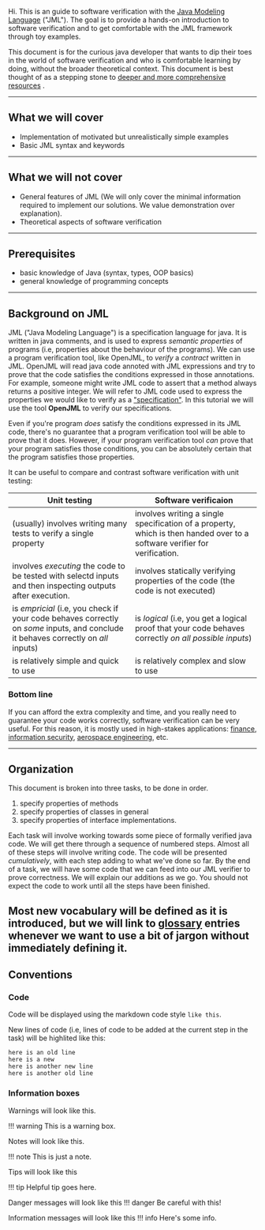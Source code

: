 Hi. This is an guide to software verification with the [Java Modeling Language](https://www.openjml.org/) ("JML"). The goal is to provide a hands-on introduction to software verification and to get comfortable with the JML framework through toy examples.

This document is for the curious java developer that wants to dip their toes in the world of software verification and who is comfortable learning by doing, without the broader theoretical context. This document is best thought of as a stepping stone to [deeper and more comprehensive resources](external_resources.md) .

--- 
## What we will cover 
- Implementation of motivated but unrealistically simple examples
- Basic JML syntax and keywords
--- 
## What we will not cover 
- General features of JML (We will only cover the minimal information required to implement our solutions. We value demonstration over explanation).
- Theoretical aspects of software verification

--- 

## Prerequisites 

- basic knowledge of Java (syntax, types, OOP basics)
- general knowledge of programming concepts

---
## Background on JML 
JML ("Java Modeling Language") is a specification language for java. It is written in java comments, and is used to express *semantic properties* of programs (i.e, properties about the behaviour of the programs). We can use a program verification tool, like OpenJML, to *verify* a *contract* written in JML. OpenJML will read java code annoted with JML expressions and try to prove that the code satisfies the conditions expressed in those annotations. For example, someone might write JML code to assert that a method always returns a positive integer. We will refer to JML code used to express the properties we would like to verify as a ["specification"](glossary.md#specification). In this tutorial we will use the tool **OpenJML** to verify our specifications.

Even if you're program *does* satisfy the conditions expressed in its JML code, there's no guarantee that a program verification tool will be able to prove that it does. However, if your program verification tool *can* prove that your program satisfies those conditions, you can be absolutely certain that the program satisfies those properties. 

It can be useful to compare and contrast software verification with unit testing:


| Unit testing  | Software verificaion  |
|--------------|----------------|
|(usually) involves writing many tests to verify a single property | involves writing a single specification of a property, which is then handed over to a software verifier for verification.|
| involves *executing* the code to be tested with selectd inputs and then inspecting outputs after execution.| involves statically verifying properties of the code (the code is not executed) |
| is *empricial* (i.e, you check if your code behaves correctly on *some* inputs, and conclude it behaves correctly on *all* inputs) | is *logical* (i.e, you get a logical proof that your code behaves correctly *on all possible inputs*) |
| is relatively simple and quick to use | is relatively complex and slow to use |




### Bottom line

If you can afford the extra complexity and time, and you really need to guarantee your code works correctly, software verification can be very useful. For this reason, it is mostly used in high-stakes applications: [finance](https://www.janestreet.com/tech-talks/ocaml-all-the-way-down/), [information security](https://www.brookings.edu/articles/formal-methods-as-a-path-toward-better-cybersecurity/), [aerospace engineering](https://ntrs.nasa.gov/api/citations/19980227975/downloads/19980227975.pdf), etc.

---

## Organization

This document is broken into three tasks, to be done in order. 

1. specify properties of methods
3. specify properties of classes in general
4. specify properties of interface implementations.

Each task will involve working towards some piece of formally verified java code. We will get there through a sequence of numbered steps. Almost all of these steps will involve writing code. The code will be presented *cumulatively*, with each step adding to what we've done so far. By the end of a task, we will have some code that we can feed into our JML verifier to prove correctness. We will explain our additions as we go. You should not expect the code to work until all the steps have been finished.

Most new vocabulary will be defined as it is introduced, but we will link to [glossary](glossary.md) entries whenever we want to use a bit of jargon without immediately defining it.
--- 
## Conventions

### Code

Code will be displayed using the markdown code style ```like this```.

New lines of code (i.e, lines of code to be added at the current step in the task) will be highlited like this:

```hl_lines="2-3"
here is an old line
here is a new 
here is another new line
here is another old line
```


### Information boxes


Warnings will look like this.

!!! warning
    This is a warning box.

Notes will look like this.

!!! note
    This is just a note.

Tips will look like this

!!! tip
    Helpful tip goes here.

Danger messages will look like this
!!! danger
    Be careful with this!

Information messages will look like this
!!! info
    Here's some info.
